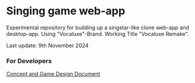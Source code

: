 # Singing game web-app
Experimental repository for building up a singstar-like clone web-app and desktop-app. Using "Vocaluxe"-Brand. Working Title "Vocaluxe Remake".

Last update: 9th November 2024

### For Developers
[Concept and Game Design Document](https://github.com/open-music-games/singing-game/blob/main/docs/Game%20Design%20Document_%20Vocaluxe_Remake.md)
